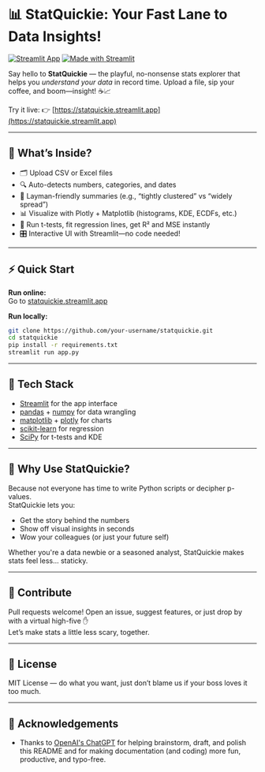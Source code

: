 
# 📊 StatQuickie: Your Fast Lane to Data Insights!

[![Streamlit App](https://img.shields.io/badge/Streamlit-App-brightgreen?logo=streamlit)](https://statquickie.streamlit.app/)
[![Made with Streamlit](https://img.shields.io/badge/Made%20with-Streamlit-red?logo=streamlit)](https://streamlit.io/)

Say hello to **StatQuickie** — the playful, no-nonsense stats explorer that helps you *understand your data* in record time. Upload a file, sip your coffee, and boom—insight! ☕📈

Try it live: 👉 [https://statquickie.streamlit.app](https://statquickie.streamlit.app)

---

## 🚀 What’s Inside?

- 🗂 Upload CSV or Excel files
- 🔍 Auto-detects numbers, categories, and dates
- 🧠 Layman-friendly summaries (e.g., “tightly clustered” vs “widely spread”)
- 📊 Visualize with Plotly + Matplotlib (histograms, KDE, ECDFs, etc.)
- 🧪 Run t-tests, fit regression lines, get R² and MSE instantly
- 🎛 Interactive UI with Streamlit—no code needed!

---

## ⚡ Quick Start

**Run online:**  
Go to [statquickie.streamlit.app](https://statquickie.streamlit.app)

**Run locally:**
```bash
git clone https://github.com/your-username/statquickie.git
cd statquickie
pip install -r requirements.txt
streamlit run app.py
```

---

## 🧬 Tech Stack

- [Streamlit](https://streamlit.io/) for the app interface
- [pandas](https://pandas.pydata.org/) + [numpy](https://numpy.org/) for data wrangling
- [matplotlib](https://matplotlib.org/) + [plotly](https://plotly.com/python/) for charts
- [scikit-learn](https://scikit-learn.org/) for regression
- [SciPy](https://scipy.org/) for t-tests and KDE

---

## 🎯 Why Use StatQuickie?

Because not everyone has time to write Python scripts or decipher p-values.  
StatQuickie lets you:
- Get the story behind the numbers
- Show off visual insights in seconds
- Wow your colleagues (or just your future self)

Whether you're a data newbie or a seasoned analyst, StatQuickie makes stats feel less... staticky.

---

## 🤝 Contribute

Pull requests welcome! Open an issue, suggest features, or just drop by with a virtual high-five ✋  
Let’s make stats a little less scary, together.

---

## 📄 License

MIT License — do what you want, just don’t blame us if your boss loves it too much.

---

## 🙌 Acknowledgements

- Thanks to [OpenAI's ChatGPT](https://chat.openai.com/) for helping brainstorm, draft, and polish this README and for making documentation (and coding) more fun, productive, and typo-free.
